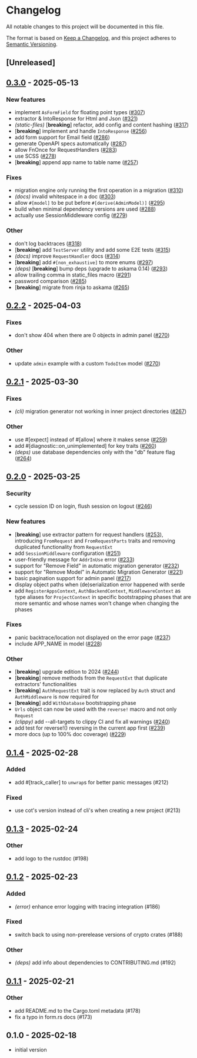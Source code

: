 # Changelog

All notable changes to this project will be documented in this file.

The format is based on [Keep a Changelog](https://keepachangelog.com/en/1.0.0/),
and this project adheres to [Semantic Versioning](https://semver.org/spec/v2.0.0.html).

## [Unreleased]

## [0.3.0](https://github.com/cot-rs/cot/compare/cot-v0.2.2...cot-v0.3.0) - 2025-05-13

### <!-- 1 -->New features

- implement `AsFormField` for floating point types ([#307](https://github.com/cot-rs/cot/pull/307))
- extractor & IntoResponse for Html and Json ([#321](https://github.com/cot-rs/cot/pull/321))
- *(static-files)* [**breaking**] refactor, add config and content hashing ([#317](https://github.com/cot-rs/cot/pull/317))
- [**breaking**] implement and handle `IntoResponse` ([#256](https://github.com/cot-rs/cot/pull/256))
- add form support for Email field ([#286](https://github.com/cot-rs/cot/pull/286))
- generate OpenAPI specs automatically ([#287](https://github.com/cot-rs/cot/pull/287))
- allow FnOnce for RequestHandlers ([#283](https://github.com/cot-rs/cot/pull/283))
- use SCSS ([#278](https://github.com/cot-rs/cot/pull/278))
- [**breaking**] append app name to table name ([#257](https://github.com/cot-rs/cot/pull/257))

### <!-- 2 -->Fixes

- migration engine only running the first operation in a migration ([#310](https://github.com/cot-rs/cot/pull/310))
- *(docs)* invalid whitespace in a doc ([#303](https://github.com/cot-rs/cot/pull/303))
- allow `#[model]` to be put before `#[derive(AdminModel)]` ([#295](https://github.com/cot-rs/cot/pull/295))
- build when minimal dependency versions are used ([#288](https://github.com/cot-rs/cot/pull/288))
- actually use SessionMiddleware config ([#279](https://github.com/cot-rs/cot/pull/279))

### <!-- 3 -->Other

- don't log backtraces ([#318](https://github.com/cot-rs/cot/pull/318))
- [**breaking**] add `TestServer` utility and add some E2E tests ([#315](https://github.com/cot-rs/cot/pull/315))
- *(docs)* improve `RequestHandler` docs ([#314](https://github.com/cot-rs/cot/pull/314))
- [**breaking**] add `#[non_exhaustive]` to more enums ([#297](https://github.com/cot-rs/cot/pull/297))
- *(deps)* [**breaking**] bump deps (upgrade to askama 0.14) ([#293](https://github.com/cot-rs/cot/pull/293))
- allow trailing comma in static_files macro ([#291](https://github.com/cot-rs/cot/pull/291))
- password comparison ([#285](https://github.com/cot-rs/cot/pull/285))
- [**breaking**] migrate from rinja to askama ([#265](https://github.com/cot-rs/cot/pull/265))

## [0.2.2](https://github.com/cot-rs/cot/compare/cot-v0.2.1...cot-v0.2.2) - 2025-04-03

### <!-- 2 -->Fixes

- don't show 404 when there are 0 objects in admin panel ([#270](https://github.com/cot-rs/cot/pull/270))

### <!-- 3 -->Other

- update `admin` example with a custom `TodoItem` model ([#270](https://github.com/cot-rs/cot/pull/270))

## [0.2.1](https://github.com/cot-rs/cot/compare/cot-v0.2.0...cot-v0.2.1) - 2025-03-30

### <!-- 2 -->Fixes

- *(cli)* migration generator not working in inner project directories ([#267](https://github.com/cot-rs/cot/pull/267))

### <!-- 3 -->Other

- use #[expect] instead of #[allow] where it makes sense ([#259](https://github.com/cot-rs/cot/pull/259))
- add #[diagnostic::on_unimplemented] for key traits ([#260](https://github.com/cot-rs/cot/pull/260))
- *(deps)* use database dependencies only with the "db" feature flag ([#264](https://github.com/cot-rs/cot/pull/264))

## [0.2.0](https://github.com/cot-rs/cot/compare/cot-v0.1.4...cot-v0.2.0) - 2025-03-25

### <!-- 0 -->Security

- cycle session ID on login, flush session on logout ([#246](https://github.com/cot-rs/cot/pull/246))

### <!-- 1 -->New features

- [**breaking**] use extractor pattern for request handlers ([#253](https://github.com/cot-rs/cot/pull/253)),
  introducing `FromRequest` and `FromRequestParts` traits and removing duplicated functionality from `RequestExt`
- add `SessionMiddleware` configuration ([#251](https://github.com/cot-rs/cot/pull/251))
- user-friendly message for `AddrInUse` error ([#233](https://github.com/cot-rs/cot/pull/233))
- support for "Remove Field" in automatic migration generator ([#232](https://github.com/cot-rs/cot/pull/232))
- support for "Remove Model" in Automatic Migration Generator ([#221](https://github.com/cot-rs/cot/pull/221))
- basic pagination support for admin panel ([#217](https://github.com/cot-rs/cot/pull/217))
- display object paths when (de)serialization error happened with serde
- add `RegisterAppsContext`, `AuthBackendContext`, `MiddlewareContext` as type aliases for `ProjectContext` in specific
  bootstrapping phases that are more semantic and whose names won't change when changing the phases

### <!-- 2 -->Fixes

- panic backtrace/location not displayed on the error page ([#237](https://github.com/cot-rs/cot/pull/237))
- include APP_NAME in model ([#228](https://github.com/cot-rs/cot/pull/228))

### <!-- 3 -->Other

- [**breaking**] upgrade edition to 2024 ([#244](https://github.com/cot-rs/cot/pull/244))
- [**breaking**] remove methods from the `RequestExt` that duplicate extractors' functionalities
- [**breaking**] `AuthRequestExt` trait is now replaced by `Auth` struct and `AuthMiddleware` is now required for
- [**breaking**] add `WithDatabase` bootstrapping phase
- `Urls` object can now be used with the `reverse!` macro and not only `Request`
- *(clippy)* add --all-targets to clippy CI and fix all warnings ([#240](https://github.com/cot-rs/cot/pull/240))
- add test for reverse!() reversing in the current app first ([#239](https://github.com/cot-rs/cot/pull/239))
- more docs (up to 100% doc coverage) ([#229](https://github.com/cot-rs/cot/pull/229))

## [0.1.4](https://github.com/cot-rs/cot/compare/cot-v0.1.3...cot-v0.1.4) - 2025-02-28

### Added

- add #[track_caller] to `unwrap`s for better panic messages (#212)

### Fixed

- use cot's version instead of cli's when creating a new project (#213)

## [0.1.3](https://github.com/cot-rs/cot/compare/cot-v0.1.2...cot-v0.1.3) - 2025-02-24

### Other

- add logo to the rustdoc (#198)

## [0.1.2](https://github.com/cot-rs/cot/compare/cot-v0.1.1...cot-v0.1.2) - 2025-02-23

### Added

- *(error)* enhance error logging with tracing integration (#186)

### Fixed

- switch back to using non-prerelease versions of crypto crates (#188)

### Other

- *(deps)* add info about dependencies to CONTRIBUTING.md (#192)

## [0.1.1](https://github.com/cot-rs/cot/compare/cot-v0.1.0...cot-v0.1.1) - 2025-02-21

### Other

- add README.md to the Cargo.toml metadata (#178)
- fix a typo in form.rs docs (#173)

## 0.1.0 - 2025-02-18

- initial version
